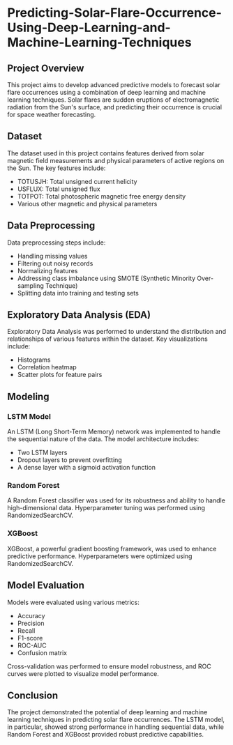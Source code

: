 # Predicting-Solar-Flare-Occurrence-Using-Deep-Learning-and-Machine-Learning-Techniques

## Project Overview

This project aims to develop advanced predictive models to forecast solar flare occurrences using a combination of deep learning and machine learning techniques. Solar flares are sudden eruptions of electromagnetic radiation from the Sun's surface, and predicting their occurrence is crucial for space weather forecasting.

## Dataset

The dataset used in this project contains features derived from solar magnetic field measurements and physical parameters of active regions on the Sun. The key features include:
- TOTUSJH: Total unsigned current helicity
- USFLUX: Total unsigned flux
- TOTPOT: Total photospheric magnetic free energy density
- Various other magnetic and physical parameters

## Data Preprocessing

Data preprocessing steps include:
- Handling missing values
- Filtering out noisy records
- Normalizing features
- Addressing class imbalance using SMOTE (Synthetic Minority Over-sampling Technique)
- Splitting data into training and testing sets

## Exploratory Data Analysis (EDA)

Exploratory Data Analysis was performed to understand the distribution and relationships of various features within the dataset. Key visualizations include:
- Histograms
- Correlation heatmap
- Scatter plots for feature pairs

## Modeling

### LSTM Model

An LSTM (Long Short-Term Memory) network was implemented to handle the sequential nature of the data. The model architecture includes:
- Two LSTM layers
- Dropout layers to prevent overfitting
- A dense layer with a sigmoid activation function

### Random Forest

A Random Forest classifier was used for its robustness and ability to handle high-dimensional data. Hyperparameter tuning was performed using RandomizedSearchCV.

### XGBoost

XGBoost, a powerful gradient boosting framework, was used to enhance predictive performance. Hyperparameters were optimized using RandomizedSearchCV.

## Model Evaluation

Models were evaluated using various metrics:
- Accuracy
- Precision
- Recall
- F1-score
- ROC-AUC
- Confusion matrix

Cross-validation was performed to ensure model robustness, and ROC curves were plotted to visualize model performance.

## Conclusion

The project demonstrated the potential of deep learning and machine learning techniques in predicting solar flare occurrences. The LSTM model, in particular, showed strong performance in handling sequential data, while Random Forest and XGBoost provided robust predictive capabilities.
